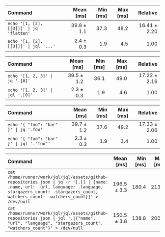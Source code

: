 | Command | Mean [ms] | Min [ms] | Max [ms] | Relative |
|:---|---:|---:|---:|---:|
| `echo '[1, [2], [[3]]]' \| jq 'flatten'` | 39.8 ± 1.1 | 37.3 | 48.2 | 16.41 ± 2.20 |
| `echo '[1, [2], [[3]]]' \| jql '...'` | 2.4 ± 0.3 | 1.9 | 4.5 | 1.00 |

| Command | Mean [ms] | Min [ms] | Max [ms] | Relative |
|:---|---:|---:|---:|---:|
| `echo '[1, 2, 3]' \| jq '.[0]'` | 39.5 ± 1.2 | 36.1 | 49.0 | 17.22 ± 2.16 |
| `echo '[1, 2, 3]' \| jql '.[0]'` | 2.3 ± 0.3 | 1.9 | 4.6 | 1.00 |

| Command | Mean [ms] | Min [ms] | Max [ms] | Relative |
|:---|---:|---:|---:|---:|
| `echo '{ "foo": "bar" }' \| jq '.foo'` | 39.7 ± 1.2 | 37.6 | 49.2 | 17.33 ± 2.06 |
| `echo '{ "foo": "bar" }' \| jql '."foo"'` | 2.3 ± 0.3 | 1.9 | 3.4 | 1.00 |

| Command | Mean [ms] | Min [ms] | Max [ms] | Relative |
|:---|---:|---:|---:|---:|
| `cat /home/runner/work/jql/jql/assets/github-repositories.json \| jq -r '[.[] \| {name: .name, url: .url, language: .language, stargazers_count: .stargazers_count, watchers_count: .watchers_count}]' > /dev/null` | 196.5 ± 3.3 | 180.4 | 213.4 | 1.31 ± 0.04 |
| `cat /home/runner/work/jql/jql/assets/github-repositories.json \| jql '.\|{"name", "url", "language", "stargazers_count", "watchers_count"}' > /dev/null` | 150.5 ± 3.8 | 138.8 | 200.6 | 1.00 |

